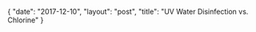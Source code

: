 {
   "date": "2017-12-10",
   "layout": "post",
   "title": "UV Water Disinfection vs. Chlorine"
}


